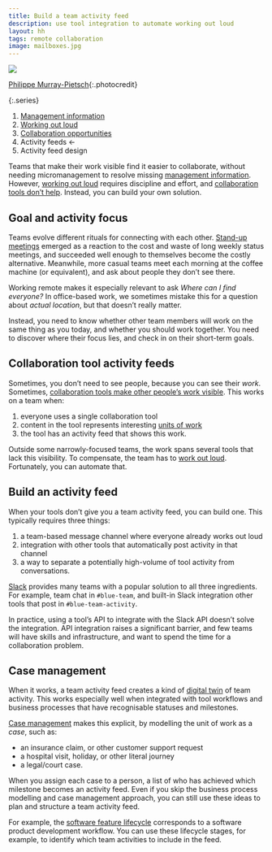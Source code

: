 ```yaml
---
title: Build a team activity feed
description: use tool integration to automate working out loud
layout: hh
tags: remote collaboration
image: mailboxes.jpg
---
```


![](mailboxes.jpg)

[Philippe Murray-Pietsch](https://unsplash.com/photos/xiqCrk6LvTg){:.photocredit}

{:.series}
1. [Management information](management-information)
2. [Working out loud](work-out-loud)
3. [Collaboration opportunities](collaboration-opportunities)
4. Activity feeds ←
5. Activity feed design

Teams that make their work visible find it easier to collaborate,
without needing micromanagement to resolve missing
[management information](management-information).
However, [working out loud](work-out-loud) requires discipline and effort,
and [collaboration tools don’t help](collaboration-opportunities).
Instead, you can build your own solution.

## Goal and activity focus

Teams evolve different rituals for connecting with each other.
[Stand-up meetings](https://en.wikipedia.org/wiki/Stand-up_meeting)
emerged as a reaction to the cost and waste of long weekly status meetings,
and succeeded well enough to themselves become the costly alternative.
Meanwhile, more casual teams meet each morning at the coffee machine (or equivalent),
and ask about people they don’t see there.

Working remote makes it especially relevant to ask _Where can I find everyone?_
In office-based work, we sometimes mistake this for a question about _actual location_,
but that doesn’t really matter.

Instead, you need to know whether other team members will work on the same thing as you today,
and whether you should work together.
You need to discover where their focus lies, and check in on their short-term goals.

## Collaboration tool activity feeds

Sometimes, you don’t need to see people, because you can see their _work_.
Sometimes, [collaboration tools make other people’s work visible](collaboration-opportunities).
This works on a team when:

1. everyone uses a single collaboration tool
2. content in the tool represents interesting [units of work](units-of-work)
3. the tool has an activity feed that shows this work.

Outside some narrowly-focused teams, the work spans several tools that lack this visibility.
To compensate, the team has to [work out loud](work-out-loud).
Fortunately, you can automate that.

## Build an activity feed

When your tools don’t give you a team activity feed, you can build one.
This typically requires three things:

1. a team-based message channel where everyone already works out loud
2. integration with other tools that automatically post activity in that channel
3. a way to separate a potentially high-volume of tool activity from conversations.

[Slack](https://en.wikipedia.org/wiki/Slack_(software))
provides many teams with a popular solution to all three ingredients.
For example, team chat in `#blue-team`,
and built-in Slack integration other tools that post in `#blue-team-activity`.

In practice, using a tool’s API to integrate with the Slack API doesn’t solve the integration.
API integration raises a significant barrier, and few teams will have skills and infrastructure,
and want to spend the time for a collaboration problem.

## Case management

When it works, a team activity feed creates a kind of
[digital twin](https://en.wikipedia.org/wiki/Digital_twin) of team activity.
This works especially well when integrated with tool workflows and business processes
that have recognisable statuses and milestones.

[Case management](https://en.wikipedia.org/wiki/Advanced_case_management)
makes this explicit, by modelling the unit of work as a _case_, such as:

* an insurance claim, or other customer support request
* a hospital visit, holiday, or other literal journey
* a legal/court case.

When you assign each case to a person, a list of who has achieved which milestone becomes an activity feed.
Even if you skip the business process modelling and case management approach,
you can still use these ideas to plan and structure a team activity feed.

For example, the [software feature lifecycle](feature-lifecycle)
corresponds to a software product development workflow.
You can use these lifecycle stages, for example,
to identify which team activities to include in the feed.
